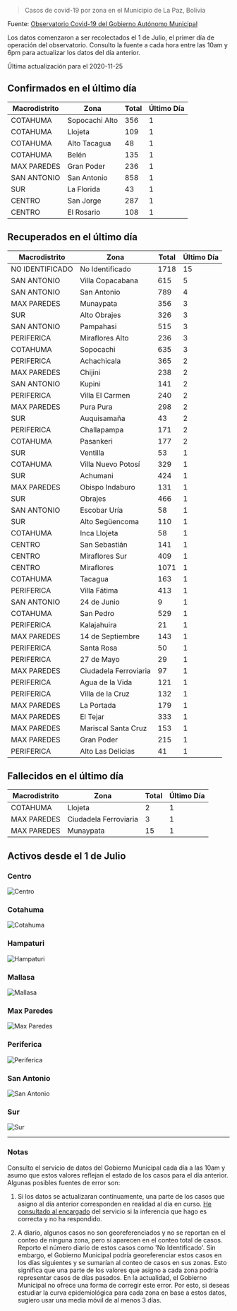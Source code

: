 > Casos de covid-19 por zona en el Municipio de La Paz, Bolivia

Fuente: [Observatorio Covid-19 del Gobierno Autónomo Municipal](http://observatoriocovid19.lapaz.bo/observatorio/index.php/datos-abiertos-covid)

Los datos comenzaron a ser recolectados el 1 de Julio, el primer día de operación del observatorio. Consulto la fuente a cada hora entre las 10am y 6pm para actualizar los datos del día anterior.

Última actualización para el 2020-11-25

## Confirmados en el último día

| Macrodistrito   | Zona           |   Total |   Último Día |
|-----------------|----------------|---------|--------------|
| COTAHUMA        | Sopocachi Alto |     356 |            1 |
| COTAHUMA        | Llojeta        |     109 |            1 |
| COTAHUMA        | Alto Tacagua   |      48 |            1 |
| COTAHUMA        | Belén          |     135 |            1 |
| MAX PAREDES     | Gran Poder     |     236 |            1 |
| SAN ANTONIO     | San Antonio    |     858 |            1 |
| SUR             | La Florida     |      43 |            1 |
| CENTRO          | San Jorge      |     287 |            1 |
| CENTRO          | El Rosario     |     108 |            1 |

## Recuperados en el último día

| Macrodistrito   | Zona                  |   Total |   Último Día |
|-----------------|-----------------------|---------|--------------|
| NO IDENTIFICADO | No Identificado       |    1718 |           15 |
| SAN ANTONIO     | Villa Copacabana      |     615 |            5 |
| SAN ANTONIO     | San Antonio           |     789 |            4 |
| MAX PAREDES     | Munaypata             |     356 |            3 |
| SUR             | Alto Obrajes          |     326 |            3 |
| SAN ANTONIO     | Pampahasi             |     515 |            3 |
| PERIFERICA      | Miraflores Alto       |     236 |            3 |
| COTAHUMA        | Sopocachi             |     635 |            3 |
| PERIFERICA      | Achachicala           |     365 |            2 |
| MAX PAREDES     | Chijini               |     238 |            2 |
| SAN ANTONIO     | Kupini                |     141 |            2 |
| PERIFERICA      | Villa El Carmen       |     240 |            2 |
| MAX PAREDES     | Pura Pura             |     298 |            2 |
| SUR             | Auquisamaña           |      43 |            2 |
| PERIFERICA      | Challapampa           |     171 |            2 |
| COTAHUMA        | Pasankeri             |     177 |            2 |
| SUR             | Ventilla              |      53 |            1 |
| COTAHUMA        | Villa Nuevo Potosí    |     329 |            1 |
| SUR             | Achumani              |     424 |            1 |
| MAX PAREDES     | Obispo Indaburo       |     131 |            1 |
| SUR             | Obrajes               |     466 |            1 |
| SAN ANTONIO     | Escobar Uría          |      58 |            1 |
| SUR             | Alto Següencoma       |     110 |            1 |
| COTAHUMA        | Inca Llojeta          |      58 |            1 |
| CENTRO          | San Sebastián         |     141 |            1 |
| CENTRO          | Miraflores Sur        |     409 |            1 |
| CENTRO          | Miraflores            |    1071 |            1 |
| COTAHUMA        | Tacagua               |     163 |            1 |
| PERIFERICA      | Villa Fátima          |     413 |            1 |
| SAN ANTONIO     | 24 de Junio           |       9 |            1 |
| COTAHUMA        | San Pedro             |     529 |            1 |
| PERIFERICA      | Kalajahuira           |      21 |            1 |
| MAX PAREDES     | 14 de Septiembre      |     143 |            1 |
| PERIFERICA      | Santa Rosa            |      50 |            1 |
| PERIFERICA      | 27 de Mayo            |      29 |            1 |
| MAX PAREDES     | Ciudadela Ferroviaria |      97 |            1 |
| PERIFERICA      | Agua de la Vida       |     121 |            1 |
| PERIFERICA      | Villa de la Cruz      |     132 |            1 |
| MAX PAREDES     | La Portada            |     179 |            1 |
| MAX PAREDES     | El Tejar              |     333 |            1 |
| MAX PAREDES     | Mariscal Santa Cruz   |     153 |            1 |
| MAX PAREDES     | Gran Poder            |     215 |            1 |
| PERIFERICA      | Alto Las Delicias     |      41 |            1 |

## Fallecidos en el último día

| Macrodistrito   | Zona                  |   Total |   Último Día |
|-----------------|-----------------------|---------|--------------|
| COTAHUMA        | Llojeta               |       2 |            1 |
| MAX PAREDES     | Ciudadela Ferroviaria |       3 |            1 |
| MAX PAREDES     | Munaypata             |      15 |            1 |

## Activos desde el 1 de Julio

### Centro

![Centro](plots/activos_centro.png)

### Cotahuma

![Cotahuma](plots/activos_cotahuma.png)

### Hampaturi

![Hampaturi](plots/activos_hampaturi.png)

### Mallasa

![Mallasa](plots/activos_mallasa.png)

### Max Paredes

![Max Paredes](plots/activos_max_paredes.png)

### Periferica

![Periferica](plots/activos_periferica.png)

### San Antonio

![San Antonio](plots/activos_san_antonio.png)

### Sur

![Sur](plots/activos_sur.png)

---

### Notas

Consulto el servicio de datos del Gobierno Municipal cada día a las 10am y asumo que estos valores reflejan el estado de los casos para el día anterior. Algunas posibles fuentes de error son:

1. Si los datos se actualizaran contínuamente, una parte de los casos que asigno al día anterior corresponden en realidad al día en curso. [He consultado al encargado](https://twitter.com/mauforonda/status/1278727234765959168) del servicio si la inferencia que hago es correcta y no ha respondido.

2. A diario, algunos casos no son georeferenciados y no se reportan en el conteo de ninguna zona, pero sí aparecen en el conteo total de casos. Reporto el número diario de estos casos como 'No Identificado'.  Sin embargo, el Gobierno Municipal podría georeferenciar estos casos en los días siguientes y se sumarían al conteo de casos en sus zonas. Esto significa que una parte de los valores que asigno a cada zona podría representar casos de días pasados. En la actualidad, el Gobierno Municipal no ofrece una forma de corregir este error. Por esto, si deseas estudiar la curva epidemiológica para cada zona en base a estos datos, sugiero usar una media móvil de al menos 3 días.